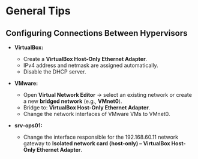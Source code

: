 # General Tips

## Configuring Connections Between Hypervisors

- **VirtualBox:**
  
  - Create a **VirtualBox Host-Only Ethernet Adapter**.
  - IPv4 address and netmask are assigned automatically.
  - Disable the DHCP server.

- **VMware:**
  
  - Open **Virtual Network Editor** → select an existing network or create a new **bridged network** (e.g., **VMnet0**).
  - Bridge to: **VirtualBox Host-Only Ethernet Adapter**.
  - Change the network interfaces of VMware VMs to VMnet0.

- **srv-ops01:**
  
  - Change the interface responsible for the 192.168.60.11 network gateway to **Isolated network card (host-only) – VirtualBox Host-Only Ethernet Adapter**.
